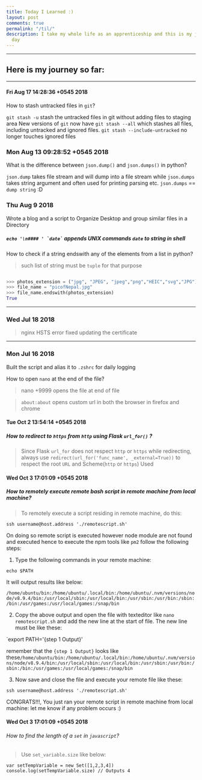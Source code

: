 ```yaml
---
title: Today I Learned :)
layout: post
comments: true
permalink: "/til/"
description: I take my whole life as an apprenticeship and this is my journey each
  day
---
```


-------------------------------------------------------------------------------
## Here is my journey so far:
-------------------------------------------------------------------------------

####  Fri Aug 17 14:28:36 +0545 2018

How to stash untracked files in `git`?

`git stash -u` stash the untracked files in git without adding files to staging area
New versions of `git` now have `git stash --all` which stashes all files, including untracked and ignored files.
`git stash --include-untracked` no longer touches ignored files

###  Mon Aug 13 09:28:52 +0545 2018

What is the difference between `json.dump()` and `json.dumps()` in 
python?

`json.dump` takes file stream and will dump into a file stream while 
`json.dumps` takes string argument and often used for printing parsing 
etc. `json.dumps` == `dump string` :D

### Thu Aug  9  2018

Wrote a blog and a script to Organize Desktop and group similar files in a Directory
##### ``` echo '\n#### ' `date` ``` appends UNIX commands  `date` to string in shell  

How to check if a string endswith any of the elements from a list in python?
     
  > such list of string  must be `tuple`  for that purpose

```python

>>> photos_extension = ("jpg", "JPEG", "jpeg","png","HEIC","svg","JPG")
>>> file_name = "picofNepal.jpg"
>>> file_name.endswith(photos_extension)
True

```
-------------------------------------------------------------------------------

### Wed Jul 18  2018

> nginx HSTS error fixed updating the certificate

-------------------------------------------------------------------------------

### Mon Jul 16  2018

Built the script and alias it to `.zshrc` for daily logging

How to open `nano` at the end of the file?

> nano +9999 opens the file at end of file


> `about:about` opens custom url in both the browser in firefox and chrome


####  Tue Oct 2 13:54:14 +0545 2018

##### How to redirect to `https` from `http` using Flask `url_for()` ?

> Since Flask `url_for` does not respect `http` or `https` while redirecting, always use `redirect(url_for('func_name', _external=True))` to respect the root `URL` and 
Scheme(`http` or `https`) Used

####  Wed Oct 3 17:01:09 +0545 2018

##### How to remotely execute remote bash script in remote machine from local machine?

> To remotely execute a script residing in remote machine, do this:

`ssh username@host.address './remotescript.sh'`

On doing so remote script is executed however node module are not found and executed hence to execute the npm tools like `pm2` follow the following steps:

1. Type the following commands in your remote machine:
    
`echo $PATH`

It will output results like below:

`/home/ubuntu/bin:/home/ubuntu/.local/bin:/home/ubuntu/.nvm/versions/node/v8.9.4/bin:/usr/local/sbin:/usr/local/bin:/usr/sbin:/usr/bin:/sbin:/bin:/usr/games:/usr/local/games:/snap/bin`

2. Copy the above output and open the file with texteditor like `nano remotescript.sh`  and add the new line at the start of file. The new line must be like these:

`export PATH='{step 1 Output}'

remember that the `{step 1 Output}` looks like these`/home/ubuntu/bin:/home/ubuntu/.local/bin:/home/ubuntu/.nvm/versions/node/v8.9.4/bin:/usr/local/sbin:/usr/local/bin:/usr/sbin:/usr/bin:/sbin:/bin:/usr/games:/usr/local/games:/snap/bin`

3. Now save and close the file and execute your remote file like these:
 
`ssh username@host.address './remotescript.sh'` 

CONGRATS!!!, You just ran your remote script in remote machine from local machine: let me know if any problem occurs :)


 
####  Wed Oct 3 17:01:09 +0545 2018

###### How to find the length of a `set` in `javascript`?

> Use `set_variable.size` like below:

    var setTempVariable = new Set([1,2,3,4])
    console.log(setTempVariable.size) // Outputs 4

